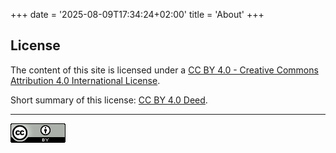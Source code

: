 +++
date = '2025-08-09T17:34:24+02:00'
title = 'About'
+++


## License
The content of this site is licensed under a
[CC BY 4.0 - Creative Commons Attribution 4.0 International License](https://creativecommons.org/licenses/by/4.0/legalcode).

Short summary of this license:
[CC BY 4.0 Deed](https://creativecommons.org/licenses/by/4.0/deed).

---

[![CC-BY 4.0](../../images/cc-by_88x31.png)](https://creativecommons.org/licenses/by/4.0/)
